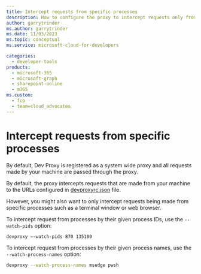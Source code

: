 ```yaml
---
title: Intercept requests from specific processes
description: How to configure the proxy to intercept requests only from specific processes
author: garrytrinder
ms.author: garrytrinder
ms.date: 11/03/2023
ms.topic: conceptual
ms.service: microsoft-cloud-for-developers

categories:
  - developer-tools
products:
  - microsoft-365
  - microsoft-graph
  - sharepoint-online
  - m365
ms.custom:
  - fcp
  - team=cloud_advocates
---
```


# Intercept requests from specific processes

By default, Dev Proxy is registered as a system wide proxy and all requests made by your machine are passed through the proxy.

By default, the proxy intercepts requests that are made from your machine to the URLs configured in [devproxyrc.json](../technical-reference/devproxyrc.md) file.

However, you might also want to only intercept requests being made from specific processes such as a terminal window or web browser.

To intercept request from processes by their given process IDs, use the `--watch-pids` option:

```sh
devproxy –-watch-pids 870 135100
```

To intercept request from processes by their given process names, use the `--watch-process-names` option:

```sh
devproxy --watch-process-names msedge pwsh
```
